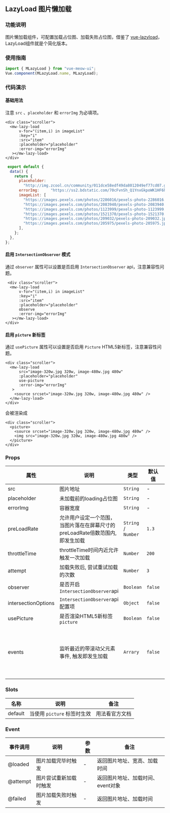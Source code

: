 
## LazyLoad 图片懒加载
### 功能说明
图片懒加载组件，可配置加载占位图、加载失败占位图，借鉴了 [vue-lazyload](https://github.com/hilongjw/vue-lazyload)，LazyLoad组件就是个简化版本。
### 使用指南
``` js
import { MLazyLoad } from "vue-meow-ui";
Vue.component(MLazyLoad.name, MLazyLoad);
```
### 代码演示
#### 基础用法
注意 `src` 、`placeholder` 和 `errorImg` 为必填项。
```vue
<div class="scroller">
  <mw-lazy-load
      v-for="(item,i) in imageList"
      :key="i"
      :src="item"
      :placeholder="placeholder"
      :error-img="errorImg"
   ></mw-lazy-load>
</div>
```

```js
 export default {
  data() {
    return {
      placeholder:
        "http://img.zcool.cn/community/011dce58edf49da8012049ef77cd07.gif",
   	  errorImg:     "https://ss2.bdstatic.com/70cFvnSh_Q1YnxGkpoWK1HF6hhy/it/u=2853408504,331583678&fm=26&gp=0.jpg",
      imageList: [
        "https://images.pexels.com/photos/2286016/pexels-photo-2286016.jpeg?auto=compress&cs=tinysrgb&dpr=1&w=500",
        "https://images.pexels.com/photos/2083940/pexels-photo-2083940.jpeg?auto=compress&cs=tinysrgb&dpr=1&w=500",
        "https://images.pexels.com/photos/1123999/pexels-photo-1123999.jpeg?auto=compress&cs=tinysrgb&dpr=1&w=500",
        "https://images.pexels.com/photos/1521370/pexels-photo-1521370.jpeg?auto=compress&cs=tinysrgb&dpr=1&w=500",
        "https://images.pexels.com/photos/209032/pexels-photo-209032.jpeg?auto=compress&cs=tinysrgb&dpr=1&w=500",
        "https://images.pexels.com/photos/205975/pexels-photo-205975.jpeg?auto=compress&cs=tinysrgb&dpr=1&w=500",
      ],
    };
  },
};
```
#### 启用 `IntersectionObserver` 模式
通过 `observer` 属性可以设置是否启用 `IntersectionObserver` api，注意兼容性问题。

```vue
 <div class="scroller">
  <mw-lazy-load
      v-for="(item,i) in imageList"
      :key="i"
      :src="item"
      :placeholder="placeholder"
      observe
      :error-img="errorImg"
   ></mw-lazy-load>
</div>
```
#### 启用 `picture` 新标签

通过 `usePicture` 属性可以设置是否启用 `Picture` HTML5新标签，注意兼容性问题。

```vue
<div class="scroller">
  <mw-lazy-load
      src="image-320w.jpg 320w, image-480w.jpg 480w"
      :placeholder="placeholder"
      use-picture                
      :error-img="errorImg"
   >
  	<source srcset="image-320w.jpg 320w, image-480w.jpg 480w" />
  </mw-lazy-load>
</div>
```

会被渲染成

```vue
<div class="scroller">
  <picture>
  	<source srcset="image-320w.jpg 320w, image-480w.jpg 480w" />
    <img src="image-320w.jpg 320w, image-480w.jpg 480w" />
  </picture>
</div>
```



### Props

| 属性 | 说明 | 类型 | 默认值 | 备注 |
|------|------|------|------|------|
| src | 图片地址 | `String` | - | 必填项 |
| placeholder | 未加载前的loading占位图 | `String` | - | 必填项 |
| errorImg | 容器宽度 | `String` | - | 自定义     |
| preLoadRate | 允许用户设定一个范围，当图片落在在屏幕尺寸的preLoadRate倍数范围内, 即发生加载 | `String` / `Number` | `1.3` | 倍数 |
| throttleTime | throttleTime时间内近允许触发一次加载 | `Number` | `200` | 节流函数 |
| attempt | 加载失败后, 尝试重试加载的次数 | `Number` | `3` | - |
| observer | 是否开启`IntersectionObserver`api | `Boolean` | `false` | 有兼容性 |
| intersectionOptions | `IntersectionObserver`api配置项 | `Object` | `false` | [Intersection Observer options ](https://developer.mozilla.org/en-US/docs/Web/API/Intersection_Observer_API#Creating_an_intersection_observer) |
| usePicture | 是否渲染HTML5新标签 `picture` | `Boolean` | `false` | [picture](https://developer.mozilla.org/zh-CN/docs/Web/HTML/Element/picture) |
| events | 监听最近的带滚动父元素事件, 触发即发生加载 | `Arrary` | `false` | ['scroll', 'wheel', 'mousewheel', 'resize', 'animationend', 'transitionend', 'webkitAnimationend', 'webkitTransitionend', 'touchmove'] |

### Slots
| 名称 | 说明  | 备注 |
|------|------|------|
| default | 当使用 `picture` 标签时生效 | 用法看官方文档 |

### Event
| 事件调用 | 说明 | 参数 | 备注 |
|------|------|------|------|
| @loaded | 图片加载完毕时触发 | - | 返回图片地址、宽高、加载时间 |
| @attempt | 图片尝试重新加载时触发 | - | 返回图片地址、加载时间、event对象 |
| @failed | 图片加载失败时触发 | - | 返回图片地址、加载时间 |
